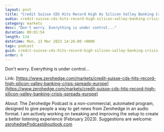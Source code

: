 ```yaml
---
layout: post
title: "Credit Suisse CDS Hits Record High As Silicon Valley Banking Crisis Spreads To Europe"
audio: credit-suisse-cds-hits-record-high-silicon-valley-banking-crisis-spreads-europe-0
category: markets
desc: "Don't worry. Everything is under control..."
duration: 00:01:54
length: 114
datetime: Mon, 13 Mar 2023 14:26:00 +0000
tags: podcast
guid: credit-suisse-cds-hits-record-high-silicon-valley-banking-crisis-spreads-europe-0
order: 0
---
```

Don't worry. Everything is under control...

Link: [https://www.zerohedge.com/markets/credit-suisse-cds-hits-record-high-silicon-valley-banking-crisis-spreads-europe](https://www.zerohedge.com/markets/credit-suisse-cds-hits-record-high-silicon-valley-banking-crisis-spreads-europe)

About: The Zerohedge Podcast is a non-commercial, automated program, designed to give people a way to get news from Zerohedge in an audio format.  I am actively working on tweaking and improving the setup to create a better listening experience (February 2023).  Suggestions are welcome: [zerohedgePodcast@outlook.com](mailto:zerohedgePodcast@outlook.com)